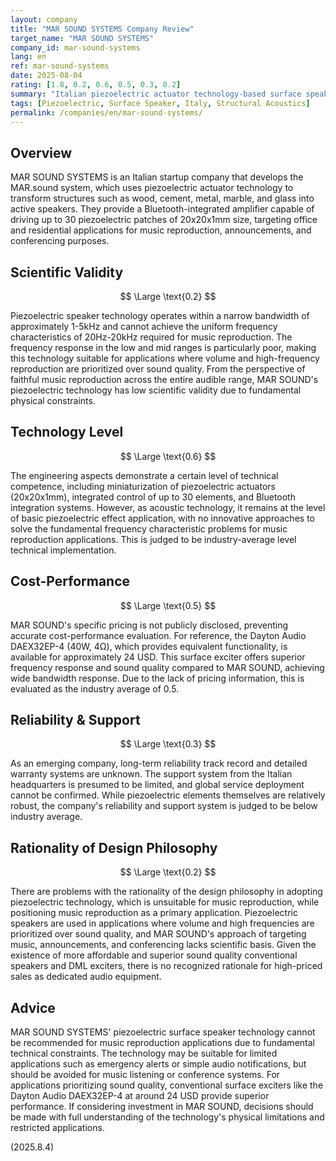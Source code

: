 ```yaml
---
layout: company
title: "MAR SOUND SYSTEMS Company Review"
target_name: "MAR SOUND SYSTEMS"
company_id: mar-sound-systems
lang: en
ref: mar-sound-systems
date: 2025-08-04
rating: [1.8, 0.2, 0.6, 0.5, 0.3, 0.2]
summary: "Italian piezoelectric actuator technology-based surface speaker systems company. Frequency characteristics unsuitable for music reproduction and high costs are problematic"
tags: [Piezoelectric, Surface Speaker, Italy, Structural Acoustics]
permalink: /companies/en/mar-sound-systems/
---
```


## Overview

MAR SOUND SYSTEMS is an Italian startup company that develops the MAR.sound system, which uses piezoelectric actuator technology to transform structures such as wood, cement, metal, marble, and glass into active speakers. They provide a Bluetooth-integrated amplifier capable of driving up to 30 piezoelectric patches of 20x20x1mm size, targeting office and residential applications for music reproduction, announcements, and conferencing purposes.

## Scientific Validity

$$ \Large \text{0.2} $$

Piezoelectric speaker technology operates within a narrow bandwidth of approximately 1-5kHz and cannot achieve the uniform frequency characteristics of 20Hz-20kHz required for music reproduction. The frequency response in the low and mid ranges is particularly poor, making this technology suitable for applications where volume and high-frequency reproduction are prioritized over sound quality. From the perspective of faithful music reproduction across the entire audible range, MAR SOUND's piezoelectric technology has low scientific validity due to fundamental physical constraints.

## Technology Level

$$ \Large \text{0.6} $$

The engineering aspects demonstrate a certain level of technical competence, including miniaturization of piezoelectric actuators (20x20x1mm), integrated control of up to 30 elements, and Bluetooth integration systems. However, as acoustic technology, it remains at the level of basic piezoelectric effect application, with no innovative approaches to solve the fundamental frequency characteristic problems for music reproduction applications. This is judged to be industry-average level technical implementation.

## Cost-Performance

$$ \Large \text{0.5} $$

MAR SOUND's specific pricing is not publicly disclosed, preventing accurate cost-performance evaluation. For reference, the Dayton Audio DAEX32EP-4 (40W, 4Ω), which provides equivalent functionality, is available for approximately 24 USD. This surface exciter offers superior frequency response and sound quality compared to MAR SOUND, achieving wide bandwidth response. Due to the lack of pricing information, this is evaluated as the industry average of 0.5.

## Reliability & Support

$$ \Large \text{0.3} $$

As an emerging company, long-term reliability track record and detailed warranty systems are unknown. The support system from the Italian headquarters is presumed to be limited, and global service deployment cannot be confirmed. While piezoelectric elements themselves are relatively robust, the company's reliability and support system is judged to be below industry average.

## Rationality of Design Philosophy

$$ \Large \text{0.2} $$

There are problems with the rationality of the design philosophy in adopting piezoelectric technology, which is unsuitable for music reproduction, while positioning music reproduction as a primary application. Piezoelectric speakers are used in applications where volume and high frequencies are prioritized over sound quality, and MAR SOUND's approach of targeting music, announcements, and conferencing lacks scientific basis. Given the existence of more affordable and superior sound quality conventional speakers and DML exciters, there is no recognized rationale for high-priced sales as dedicated audio equipment.

## Advice

MAR SOUND SYSTEMS' piezoelectric surface speaker technology cannot be recommended for music reproduction applications due to fundamental technical constraints. The technology may be suitable for limited applications such as emergency alerts or simple audio notifications, but should be avoided for music listening or conference systems. For applications prioritizing sound quality, conventional surface exciters like the Dayton Audio DAEX32EP-4 at around 24 USD provide superior performance. If considering investment in MAR SOUND, decisions should be made with full understanding of the technology's physical limitations and restricted applications.

(2025.8.4)
